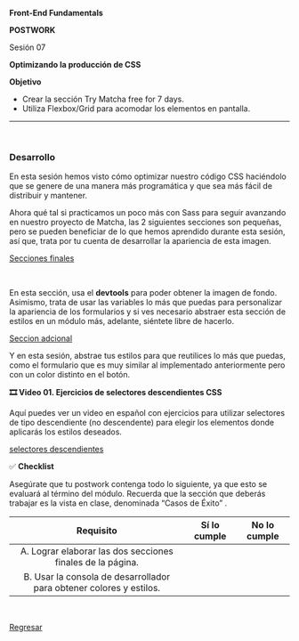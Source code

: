 **Front-End Fundamentals**

**POSTWORK**

Sesión 07

**Optimizando la producción de CSS**

**Objetivo**

- Crear la sección Try Matcha free for 7 days.
- Utiliza Flexbox/Grid para acomodar los elementos en pantalla.

---
<br/>

### **Desarrollo**

En esta sesión hemos visto cómo optimizar nuestro código CSS haciéndolo que se genere de una manera más programática y que sea más fácil de distribuir y mantener.

Ahora qué tal si practicamos un poco más con Sass para seguir avanzando en nuestro proyecto de Matcha, las 2 siguientes secciones son pequeñas, pero se pueden beneficiar de lo que hemos aprendido durante esta sesión, así que, trata por tu cuenta de desarrollar la apariencia de esta imagen.

[Secciones finales](../assets/matcha-example.png)

<br />

En esta sección, usa el **devtools** para poder obtener la imagen de fondo. Asimismo, trata de usar las variables lo más que puedas para personalizar la apariencia de los formularios y si ves necesario abstraer esta sección de estilos en un módulo más, adelante, siéntete libre de hacerlo.

[Seccion adcional](../assets/matcha-tryfree.png)
<br/>

Y en esta sesión, abstrae tus estilos para que reutilices lo más que puedas, como el formulario que es muy similar al implementado anteriormente pero con un color distinto en el botón.
<br/>

**🎞 Video 01.  Ejercicios de selectores descendientes CSS**

Aquí puedes ver un video en español con ejercicios para utilizar selectores de tipo descendiente (no descendente) para elegir los elementos donde aplicarás los estilos deseados.

[selectores descendientes](https://www.youtube.com/watch?v=r4eeXd8LrcY)


✅ **Checklist**

Asegúrate que tu postwork contenga todo lo siguiente, ya que esto se evaluará al término del módulo. Recuerda que la sección que deberás trabajar es la vista en clase, denominada “Casos de Éxito” .


|**Requisito**|**Sí lo cumple**|**No lo cumple**|
| :-: | :-: | :-: |
|A. Lograr elaborar las dos secciones finales de la página.|||
|B. Usar la consola de desarrollador para obtener colores y estilos.|||

<br/>

[Regresar](../README.md)
